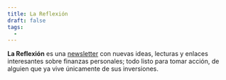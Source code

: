 ```yaml
---
title: La Reflexión
draft: false
tags:
  - 
---
```

 
**La Reflexión** es una [newsletter](https://danielbarcelona.substack.com/) con nuevas ideas, lecturas y enlaces interesantes sobre finanzas personales; todo listo para tomar acción, de alguien que ya vive únicamente de sus inversiones.